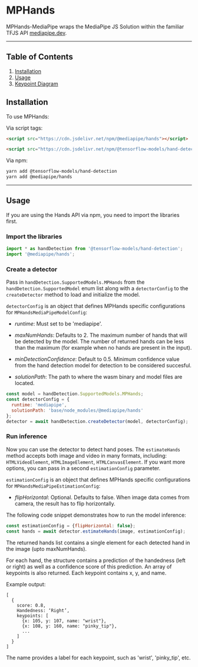 # MPHands

MPHands-MediaPipe wraps the MediaPipe JS Solution within the familiar
TFJS API [mediapipe.dev](https://mediapipe.dev).

--------------------------------------------------------------------------------

## Table of Contents

1.  [Installation](#installation)
2.  [Usage](#usage)
3.  [Keypoint Diagram](#keypoint-diagram)

## Installation

To use MPHands:

Via script tags:

```html
<script src="https://cdn.jsdelivr.net/npm/@mediapipe/hands"></script>

<script src="https://cdn.jsdelivr.net/npm/@tensorflow-models/hand-detection"></script>
```

Via npm:

```sh
yarn add @tensorflow-models/hand-detection
yarn add @mediapipe/hands
```

-----------------------------------------------------------------------
## Usage

If you are using the Hands API via npm, you need to import the libraries first.

### Import the libraries

```javascript
import * as handDetection from '@tensorflow-models/hand-detection';
import '@mediapipe/hands';
```

### Create a detector
Pass in `handDetection.SupportedModels.MPHands` from the
`handDetection.SupportedModel` enum list along with a `detectorConfig` to the
`createDetector` method to load and initialize the model.

`detectorConfig` is an object that defines MPHands specific configurations for `MPHandsMediaPipeModelConfig`:

*   *runtime*: Must set to be 'mediapipe'.

*   *maxNumHands*: Defaults to 2. The maximum number of hands that will be detected by the model. The number of returned hands can be less than the maximum (for example when no hands are present in the input).

*   *minDetectionConfidence*: Default to 0.5. Minimum confidence value from the hand detection model for detection to be considered succesful.

*   *solutionPath*: The path to where the wasm binary and model files are located.

```javascript
const model = handDetection.SupportedModels.MPHands;
const detectorConfig = {
  runtime: 'mediapipe',
  solutionPath: 'base/node_modules/@mediapipe/hands'
};
detector = await handDetection.createDetector(model, detectorConfig);
```

### Run inference

Now you can use the detector to detect hand poses. The `estimateHands` method
accepts both image and video in many formats, including:
`HTMLVideoElement`, `HTMLImageElement`, `HTMLCanvasElement`. If you want more
options, you can pass in a second `estimationConfig` parameter.

`estimationConfig` is an object that defines MPHands specific configurations for `MPHandsMediaPipeEstimationConfig`:

*   *flipHorizontal*: Optional. Defaults to false. When image data comes from camera, the result has to flip horizontally.

The following code snippet demonstrates how to run the model inference:

```javascript
const estimationConfig = {flipHorizontal: false};
const hands = await detector.estimateHands(image, estimationConfig);
```

The returned hands list contains a single element for each detected hand in the image (upto maxNumHands).

For each hand, the structure contains a prediction of the handedness (left or right) as well as a confidence score of this prediction. An array of keypoints is also returned.
Each keypoint contains x, y, and name.

Example output:
```
[
  {
    score: 0.8,
    Handedness: ‘Right’,
    keypoints: [
      {x: 105, y: 107, name: "wrist"},
      {x: 108, y: 160, name: "pinky_tip"},
      ...
    ]
  }
]
```
The name provides a label for each keypoint, such as 'wrist', 'pinky_tip', etc.
